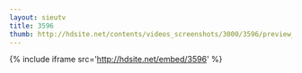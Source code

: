 ```yaml
---
layout: sieutv
title: 3596
thumb: http://hdsite.net/contents/videos_screenshots/3000/3596/preview_360p.mp4.jpg
---
```

{% include iframe src='http://hdsite.net/embed/3596' %}
 
